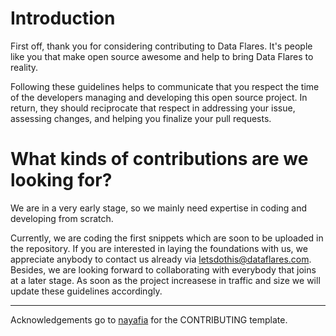 # Introduction

First off, thank you for considering contributing to Data Flares. It's people like you that make open source awesome and help to bring Data Flares to reality.

Following these guidelines helps to communicate that you respect the time of the developers managing and developing this open source project. In return, they should reciprocate that respect in addressing your issue, assessing changes, and helping you finalize your pull requests.

# What kinds of contributions are we looking for?

We are in a very early stage, so we mainly need expertise in coding and developing from scratch.

Currently, we are coding the first snippets which are soon to be uploaded in the repository. If you are interested in laying the foundations with us, we appreciate anybody to contact us already via [letsdothis@dataflares.com](mailto:letsdothis@dataflares.com). Besides, we are looking forward to collaborating with everybody that joins at a later stage. As soon as the project increasese in traffic and size we will update these guidelines accordingly. 

***
 
Acknowledgements go to [nayafia](https://github.com/nayafia/contributing-template/blob/HEAD/CONTRIBUTING-template.md) for the CONTRIBUTING template. 

